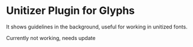 # Unitizer Plugin for Glyphs

It shows guidelines in the background, useful for working in unitized fonts.

Currently not working, needs update